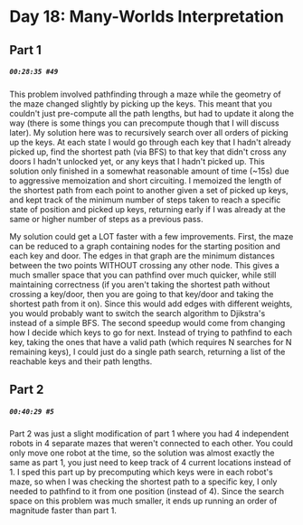 # Day 18: Many-Worlds Interpretation

## Part 1

##### `00:28:35 #49`

This problem involved pathfinding through a maze while the geometry of the maze changed slightly by picking up the keys. This meant that you couldn't just pre-compute all the path lengths, but had to update it along the way (there is some things you can precompute though that I will discuss later). My solution here was to recursively search over all orders of picking up the keys. At each state I would go through each key that I hadn't already picked up, find the shortest path (via BFS) to that key that didn't cross any doors I hadn't unlocked yet, or any keys that I hadn't picked up. This solution only finished in a somewhat reasonable amount of time (~15s) due to aggressive memoization and short circuiting. I memoized the length of the shortest path from each point to another given a set of picked up keys, and kept track of the minimum number of steps taken to reach a specific state of position and picked up keys, returning early if I was already at the same or higher number of steps as a previous pass.

My solution could get a LOT faster with a few improvements. First, the maze can be reduced to a graph containing nodes for the starting position and each key and door. The edges in that graph are the minimum distances between the two points WITHOUT crossing any other node. This gives a much smaller space that you can pathfind over much quicker, while still maintaining correctness (if you aren't taking the shortest path without crossing a key/door, then you are going to that key/door and taking the shortest path from it on). Since this would add edges with different weights, you would probably want to switch the search algorithm to Djikstra's instead of a simple BFS. The second speedup would come from changing how I decide which keys to go for next. Instead of trying to pathfind to each key, taking the ones that have a valid path (which requires N searches for N remaining keys), I could just do a single path search, returning a list of the reachable keys and their path lengths.

## Part 2

##### `00:40:29 #5`

Part 2 was just a slight modification of part 1 where you had 4 independent robots in 4 separate mazes that weren't connected to each other. You could only move one robot at the time, so the solution was almost exactly the same as part 1, you just need to keep track of 4 current locations instead of 1. I sped this part up by precomputing which keys were in each robot's maze, so when I was checking the shortest path to a specific key, I only needed to pathfind to it from one position (instead of 4). Since the search space on this problem was much smaller, it ends up running an order of magnitude faster than part 1.
